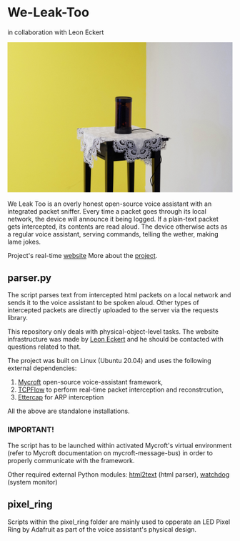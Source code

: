 # We-Leak-Too
in collaboration with Leon Eckert

![weleaktoo](https://github.com/modern-online/We-Leak-Too/blob/main/images/DSCF6515-3-no-shadoww2.jpg)

We Leak Too is an overly honest open-source voice assistant with an integrated packet sniffer. Every time a packet goes through its local network, the device will announce it being logged. If a plain-text packet gets intercepted, its contents are read aloud. The device otherwise acts as a regular voice assistant, serving commands, telling the wether, making lame jokes. 

Project's real-time [website](https://weleaktoo.com/)
More about the [project](https://vjnks.com/works/we-leak-too-43).

## parser.py 

The script parses text from intercepted html packets on a local network and sends it to the voice assistant to be spoken aloud. Other types of intercepted packets are directly uploaded to the server via the requests library. 

This repository only deals with physical-object-level tasks. The website infrastructure was made by [Leon Eckert](https://leoneckert.com/) and he should be contacted with questions related to that.

The project was built on Linux (Ubuntu 20.04) and uses the following external dependencies:
1) [Mycroft](https://github.com/mycroftai) open-source voice-assistant framework,
2) [TCPFlow](https://github.com/simsong/tcpflow) to perform real-time packet interception and reconstrcution,
3) [Ettercap](https://github.com/Ettercap/ettercap) for ARP interception 

All the above are standalone installations. 

### IMPORTANT!
The script has to be launched within activated Mycroft's virtual environment (refer to Mycroft documentation on mycroft-message-bus) in order to properly communicate with the framework. 

Other required external Python modules: 
[html2text](https://pypi.org/project/html2text/) (html parser), [watchdog](https://pypi.org/project/watchdog/) (system monitor) 

## pixel_ring

Scripts within the pixel_ring folder are mainly used to opperate an LED Pixel Ring by Adafruit as part of the voice assistant's physical design. 
